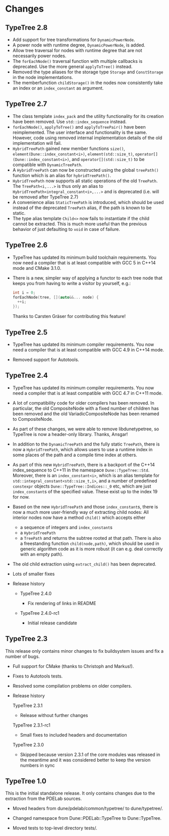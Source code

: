 Changes
=======

TypeTree 2.8
----------------
-   Add support for tree transformations for `DynamicPowerNode`.
-   A power node with runtime degree, `DynamicPowerNode`, is added.
-   Allow tree traversal for nodes with runtime degree that are not necessarily power nodes.
-   The `forEachNode()` traversal function with multiple callbacks is deprecated. Use the
    more general `applyToTree()` instead.
-   Removed the type aliases for the storage type `Storage` and `ConstStorage` in the
    node implementations.
-   The memberfunction `childStorage()` in the nodes now consistently take an index or an
    `index_constant` as argument.


TypeTree 2.7
------------

-   The class template `index_pack` and the utility functionality for its creation have been
    removed. Use `std::index_sequence` instead.
-   `forEachNode()`, `applyToTree()` and `applyToTreePair()` have been reimplemented.
    The user interface and functionality is the same. However, code using removed internal
    implementation details of the old implementation will fail.
-   `HybridTreePath` gained new member functions `size()`,
    `element(Dune::index_constant<i>)`, `element(std::size_t)`,
    `operator[](Dune::index_constant<i>)`, and `operator[](std::size_t)`
    to be compatible with `DynamicTreePath`.
-   A `HybridTreePath` can now be constructed using the
    global `treePath()` function which is an alias for `hybridTreePath()`.
-   `HybridTreePath` now supports all static operations of the old
    `TreePath`. The `TreePath<i,...>` is thus only an alias to
    `HybridTreePath<integral_constant<i>,...>` and is deprecated (i.e. will
    be removed after TypeTree 2.7)
-   A convenience alias `StaticTreePath` is introduced, which should be
    used instead of the deprecated `TreePath` alias, if the path is known to be static.
-   The type alias template `Child<>` now fails to instantiate if the child cannot be extracted.
    This is much more useful than the previous behavior of just defaulting to `void` in case of
    failure.


TypeTree 2.6
------------

-   TypeTree has updated its minimum build toolchain requirements. You now need a compiler that is at
    least compatible with GCC 5 in C++14 mode and CMake 3.1.0.

-   There is a new, simpler way of applying a functor to each tree node that keeps you from having
    to write a visitor by yourself, e.g.:

    ```c++
    int i = 0;
    forEachNode(tree, [](auto&&... node) {
      ++i;
    });
    ```

    Thanks to Carsten Gräser for contributing this feature!



TypeTree 2.5
------------

- TypeTree has updated its minimum compiler requirements. You now need a compiler that is at
  least compatible with GCC 4.9 in C++14 mode.

- Removed support for Autotools.


TypeTree 2.4
------------

- TypeTree has updated its minimum compiler requirements. You now need a compiler that is at
  least compatible with GCC 4.7 in C++11 mode.

- A lot of compatibility code for older compilers has been removed. In particular, the old
  CompositeNode with a fixed number of children has been removed and the old VariadicCompositeNode
  has been renamed to CompositeNode.

- As part of these changes, we were able to remove libdunetypetree, so TypeTree is now a header-only
  library. Thanks, Ansgar!

- In addition to the `DynamicTreePath` and the fully static `TreePath`, there is now a `HybridTreePath`,
  which allows users to use a runtime index in some places of the path and a compile time index at others.

- As part of this new `HybridTreePath`, there is a backport of the C++14 index_sequence to C++11 in the namespace
  `Dune::TypeTree::Std`. Moreover, there is an `index_constant<i>`, which is an alias template for
  `std::integral_constant<std::size_t,i>`, and a number of predefined `constexpr` objects `Dune::TypeTree::Indices::_0`
  etc, which are just `index_constant`s of the specified value. These exist up to the index 19 for now.

- Based on the new `HybridTreePath` and those `index_constant`s, there is now a much more user-friendly way of
  extracting child nodes: All interior nodes now have a method `child()` which accepts either
  - a sequence of integers and `index_constant`s
  - a `HybridTreePath`
  - a `TreePath`
  and returns the subtree rooted at that path. There is also a freestanding function `child(node,path)`, which should be
  used in generic algorithm code as it is more robust (it can e.g. deal correctly with an empty path).

- The old child extraction using `extract_child()` has been deprecated.

- Lots of smaller fixes

- Release history

  - TypeTree 2.4.0
    - Fix rendering of links in README

  - TypeTree 2.4.0-rc1
    - Initial release candidate


TypeTree 2.3
------------

This release only contains minor changes to fix buildsystem issues and fix a number of
bugs.

- Full support for CMake (thanks to Christoph and Markus!).

- Fixes to Autotools tests.

- Resolved some compilation problems on older compilers.

- Release history

  TypeTree 2.3.1
  - Release without further changes

  TypeTree 2.3.1-rc1
  - Small fixes to included headers and documentation

  TypeTree 2.3.0
  - Skipped because version 2.3.1 of the core modules was released in the meantime
    and it was considered better to keep the version numbers in sync



TypeTree 1.0
------------

This is the initial standalone release. It only contains changes due to the extraction
from the PDELab sources.

- Moved headers from dune/pdelab/common/typetree/ to dune/typetree/.

- Changed namespace from Dune::PDELab::TypeTree to Dune::TypeTree.

- Moved tests to top-level directory tests/.

